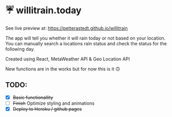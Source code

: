 # ☔ willitrain.today
See live preview at: https://petterastedt.github.io/willitrain 

The app will tell you whether it will rain today or not based on your location. You can manually search a locations rain status and check the status for the following day.

Created using React, MetaWeather API & Geo Location API

New functions are in the works but for now this is it 🙃

## TODO:

- [x] ~~Basic functionallity~~
- [ ] ~~Finish~~ Optimize styling and animations
- [x] ~~Deploy to Heroku / github pages~~
